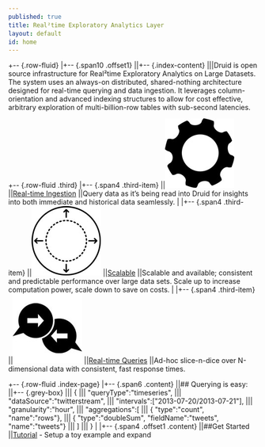 ```yaml
---
published: true
title: Real²time Exploratory Analytics Layer
layout: default
id: home
---
```


+-- {.row-fluid}
|+-- {.span10 .offset1}
||+-- {.index-content}
|||Druid is open source infrastructure for Real&sup2;time Exploratory Analytics on Large Datasets. The system uses an always-on distributed, shared-nothing architecture designed for real-time querying and data ingestion. It leverages column-orientation and advanced indexing structures to allow for cost effective, arbitrary exploration of multi-billion-row tables with sub-second latencies. 

+-- {.row-fluid .third}
|+-- {.span4 .third-item}
||[![meaningless markety image](img/realtime.jpg)](druid.html#realtime)
||[Real-time Ingestion](druid.html#realtime)
||Query data as it’s being read into Druid for insights into both immediate and historical data seamlessly.
|
|+-- {.span4 .third-item}
||[![meaningless markety image](img/scalable.jpg)](druid.html#scalable)
||[Scalable](druid.html#scalable)
||Scalable and available; consistent and predictable performance over large data sets.  Scale up to increase computation power, scale down to save on costs.
|
|+-- {.span4 .third-item}
||[![meaningless markety image](img/responsive.jpg)](druid.html#hri)
||[Real-time Queries](druid.html#hri)
||Ad-hoc slice-n-dice over N-dimensional data with consistent, fast response times.

+-- {.row-fluid .index-page}
|+-- {.span6 .content}
||## Querying is easy:
||+-- {.grey-box}
|||    {
|||      "queryType":"timeseries",
|||      "dataSource":"twitterstream",
|||      "intervals":["2013-07-20/2013-07-21"],
|||      "granularity":"hour",
|||      "aggregations":[
|||          { "type":"count", "name":"rows"},
|||          { "type":"doubleSum", "fieldName":"tweets", "name":"tweets"}
|||      ]
|||    }
|
|+-- {.span4 .offset1 .content}
||##Get Started
||[Tutorial](https://github.com/metamx/druid/wiki/Tutorial) - Setup a toy example and expand